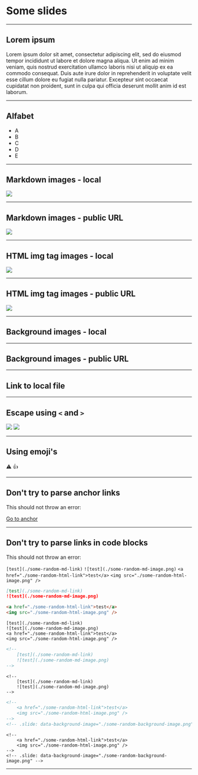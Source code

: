# Some slides

---

## Lorem ipsum

Lorem ipsum dolor sit amet, consectetur adipiscing elit, sed do eiusmod tempor incididunt ut labore et dolore magna aliqua. Ut enim ad minim veniam, quis nostrud exercitation ullamco laboris nisi ut aliquip ex ea commodo consequat. Duis aute irure dolor in reprehenderit in voluptate velit esse cillum dolore eu fugiat nulla pariatur. Excepteur sint occaecat cupidatat non proident, sunt in culpa qui officia deserunt mollit anim id est laborum.

---

## Alfabet

-   A
-   B
-   C
-   D
-   E

---

## Markdown images - local

![](./img/example-1.png)

---

## Markdown images - public URL

![](https://example.org/example-1.png)

---

## HTML img tag images - local

<img src="./img/example-2.png" />

---

## HTML img tag images - public URL

<img src="https://example.org/example-2.png" />

---

## Background images - local

<!-- .slide: data-background-image="./img/example-3.png" -->

---

## Background images - public URL

<!-- .slide: data-background-image="https://example.org/example-3.png" -->

---

## Link to local file

[](./test-1.txt)
[](test-2.txt)

---

## Escape using `<` and `>`

![](<./img/example-(7).png>)
![](<https://example.org/example_(1).png>)
[](<./test-(3).txt>)
[](<https://example.org/example_(2).html>)

---

## Using emoji's

:warning:
:thumbsup: <!-- checking aliases https://www.webfx.com/tools/emoji-cheat-sheet/ -->

---

## Don't try to parse anchor links

This should not throw an error:

[Go to anchor](#some-random-anchor)

---

## Don't try to parse links in code blocks

This should not throw an error:

`[test](./some-random-md-link)`
`![test](./some-random-md-image.png)`
`<a href="./some-random-html-link">test</a>`
`<img src="./some-random-html-image.png" />`

```markdown
[test](./some-random-md-link)
![test](./some-random-md-image.png)
```

```html
<a href="./some-random-html-link">test</a>
<img src="./some-random-html-image.png" />
```

    [test](./some-random-md-link)
    ![test](./some-random-md-image.png)
    <a href="./some-random-html-link">test</a>
    <img src="./some-random-html-image.png" />

<!--
[test](./some-random-md-link)
![test](./some-random-md-image.png)
<a href="./some-random-html-link">test</a>
<img src="./some-random-html-image.png" />
-->

```md
<!--
    [test](./some-random-md-link)
    ![test](./some-random-md-image.png)
-->
```

    <!--
        [test](./some-random-md-link)
        ![test](./some-random-md-image.png)
    -->

```html
<!--
    <a href="./some-random-html-link">test</a>
    <img src="./some-random-html-image.png" />
-->
<!-- .slide: data-background-image="./some-random-background-image.png" -->
```

    <!--
        <a href="./some-random-html-link">test</a>
        <img src="./some-random-html-image.png" />
    -->
    <!-- .slide: data-background-image="./some-random-background-image.png" -->

---
